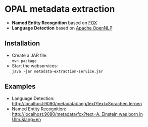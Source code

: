 # OPAL metadata extraction

* **Named Entity Recognition** based on [FOX](https://github.com/dice-group/FOX)
* **Language Detection** based on [Apache OpenNLP](https://opennlp.apache.org/)

## Installation

* Create a JAR file:  
  `mvn package`
* Start the webservices:  
  `java -jar metadata-extraction-service.jar`

## Examples

* Language Detection:  
  [http://localhost:9080/metadata/lang/text?text=Sprachen lernen](http://localhost:9080/metadata/lang/text?text=Sprachen%20lernen)
* Named Entity Recognition:  
  [http://localhost:9080/metadata/fox?text=A. Einstein was born in Ulm.&lang=en](http://localhost:9080/metadata/fox?text=A.%20Einstein%20was%20born%20in%20Ulm.&lang=en)